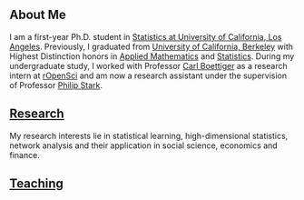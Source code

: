 ## About Me

I am a first-year Ph.D. student in [Statistics at University of California, Los Angeles](http://statistics.ucla.edu/). Previously, I graduated from [University of California, Berkeley](http://www.berkeley.edu) with Highest Distinction honors in [Applied Mathematics](https://math.berkeley.edu/) and [Statistics](http://statistics.berkeley.edu/). During my undergraduate study, I worked with Professor [Carl Boettiger](https://www.carlboettiger.info/) as a research intern at [rOpenSci](https://ropensci.org/) and am now a research assistant under the supervision of Professor [Philip Stark](https://www.stat.berkeley.edu/~stark/).


## [Research](./research.html)
My research interests lie in statistical learning, high-dimensional statistics, network analysis and their application in social science, economics and finance. 

## [Teaching](./teaching.html)

